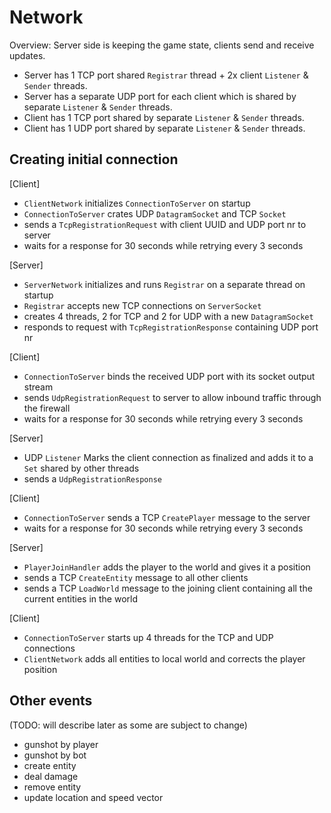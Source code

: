 # Network

Overview: Server side is keeping the game state, clients send and receive updates.

* Server has 1 TCP port shared `Registrar` thread + 2x client `Listener` & `Sender` threads.
* Server has a separate UDP port for each client which is shared by separate `Listener` & `Sender` threads.
* Client has 1 TCP port shared by separate `Listener` & `Sender` threads.
* Client has 1 UDP port shared by separate `Listener` & `Sender` threads.

## Creating initial connection

[Client]
*  `ClientNetwork` initializes `ConnectionToServer` on startup
* `ConnectionToServer` crates UDP `DatagramSocket` and TCP `Socket`
* sends a `TcpRegistrationRequest` with client UUID and UDP port nr to server
* waits for a response for 30 seconds while retrying every 3 seconds

[Server]
* `ServerNetwork` initializes and runs `Registrar` on a separate thread on startup
* `Registrar` accepts new TCP connections on `ServerSocket`
* creates 4 threads, 2 for TCP and 2 for UDP with a new `DatagramSocket`
* responds to request with `TcpRegistrationResponse` containing UDP port nr

[Client]
* `ConnectionToServer` binds the received UDP port with its socket output stream
* sends `UdpRegistrationRequest` to server to allow inbound traffic through the firewall
* waits for a response for 30 seconds while retrying every 3 seconds

[Server]
* UDP `Listener` Marks the client connection as finalized and adds it to a `Set` shared by other threads
* sends a `UdpRegistrationResponse`

[Client]
* `ConnectionToServer` sends a TCP `CreatePlayer` message to the server
* waits for a response for 30 seconds while retrying every 3 seconds

[Server]
* `PlayerJoinHandler` adds the player to the world and gives it a position
* sends a TCP `CreateEntity` message to all other clients
* sends a TCP `LoadWorld` message to the joining client containing all the current entities in the world

[Client]
 * `ConnectionToServer` starts up 4 threads for the TCP and UDP connections
 * `ClientNetwork` adds all entities to local world and corrects the player position

## Other events

(TODO: will describe later as some are subject to change)

* gunshot by player
* gunshot by bot
* create entity
* deal damage
* remove entity
* update location and speed vector
